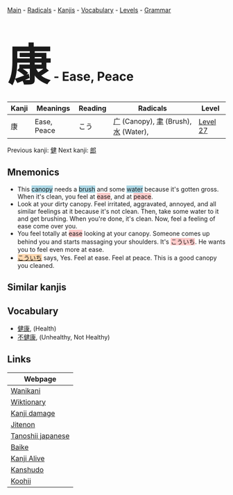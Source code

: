 <style> bigfont {font-size: 100px}</style>
[Main](../index.md) -
[Radicals](../radicals.md) -
[Kanjis](../kanjis.md) -
[Vocabulary](../vocabulary.md) -
[Levels](../levels.md) -
[Grammar](../grammar.md)
# <bigfont> 康</bigfont> - Ease, Peace 

| Kanji | Meanings | Reading | Radicals | Level |
| --- | --- | --- | --- | --- |
| 康 | Ease, Peace | こう | [广](../radicals/广.md) (Canopy), [聿](../radicals/聿.md) (Brush), [水](../radicals/水.md) (Water),  | [Level 27](../levels/wk_level27.md) |

Previous kanji: [健](健.md) Next kanji: [郎](郎.md) 

## Mnemonics
 * This <span style="background-color:#ADD8E6"> canopy</span> needs a <span style="background-color:#ADD8E6"> brush</span> and some <span style="background-color:#ADD8E6"> water</span> because it's gotten gross. When it's clean, you feel at <span style="background-color:#ffcccb"> ease</span>, and at <span style="background-color:#ffcccb"> peace</span>.
* Look at your dirty canopy. Feel irritated, aggravated, annoyed, and all similar feelings at it because it's not clean. Then, take some water to it and get brushing. When you're done, it's clean. Now, feel a feeling of ease come over you.
* You feel totally at <span style="background-color:#ffcccb"> ease</span> looking at your canopy. Someone comes up behind you and starts massaging your shoulders. It's <span style="background-color:#ffcccb"> こういち</span>. He wants you to feel even more at ease.
* <span style="background-color:#fed8b1"> [こういち](https://jisho.org/search/こういち)</span> says, Yes. Feel at ease. Feel at peace. This is a good canopy you cleaned.


## Similar kanjis
 


## Vocabulary
 * [健康](../vocabulary/康.md), (Health)
* [不健康](../vocabulary/康.md), (Unhealthy, Not Healthy)



## Links 

| Webpage |
| --- |
| [Wanikani          ](https://www.wanikani.com/kanji/康) |
| [Wiktionary        ](https://en.wiktionary.org/wiki/康) |
| [Kanji damage      ](http://www.kanjidamage.com/kanji/search?utf8=✓&q=康) |
| [Jitenon           ](https://jitenon.com/kanji/康) |
| [Tanoshii japanese ](https://www.tanoshiijapanese.com/dictionary/kanji.cfm?k=康) |
| [Baike             ](https://baike.baidu.com/item/康) |
| [Kanji Alive       ](https://app.kanjialive.com/康) |
| [Kanshudo          ](https://www.kanshudo.com/searchmn?q=康) |
| [Koohii            ](https://kanji.koohii.com/study/kanji/康) |
